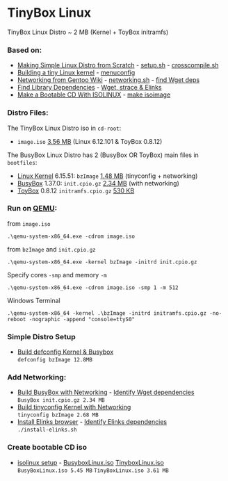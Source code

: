 # TinyBox Linux

TinyBox Linux Distro ~ 2 MB (Kernel + ToyBox initramfs)

### Based on:

* [Making Simple Linux Distro from Scratch](https://www.youtube.com/watch?v=QlzoegSuIzg) - [setup.sh](https://github.com/EN10/TinyBoxLinux/blob/main/setup.sh) - [crosscompile.sh](https://github.com/EN10/TinyBoxLinux/blob/main/CROSS_COMPILE.sh)
* [Building a tiny Linux kernel](https://weeraman.com/building-a-tiny-linux-kernel) - [menuconfig](https://github.com/EN10/TinyBoxLinux/blob/main/tinymenuconfig.md) 
* [Networking from Gentoo Wiki](https://wiki.gentoo.org/wiki/Custom_Initramfs#Networking) - [networking.sh](https://github.com/EN10/TinyBoxLinux/blob/main/networking.sh) - [find Wget deps](https://github.com/EN10/TinyBoxLinux/blob/main/lib/wget/wget-libs.sh)    
* [Find Library Dependencies](https://unix.stackexchange.com/questions/120015/how-to-find-out-the-dynamic-libraries-executables-loads-when-run) - [Wget, strace & Elinks](https://github.com/EN10/TinyBoxLinux/tree/main/lib)  
* [Make a Bootable CD With ISOLINUX](https://wiki.syslinux.org/wiki/index.php?title=ISOLINUX) - [make isoimage](https://github.com/EN10/TinyBoxLinux/blob/main/make-isoimage.md)

### Distro Files:

The TinyBox Linux Distro iso in `cd-root`:  
* `image.iso` [3.56 MB](https://github.com/EN10/TinyBoxLinux/blob/main/cd-root/image.iso)  (Linux 6.12.101 & ToyBox 0.8.12)

The BusyBox Linux Distro has 2 (BusyBox OR ToyBox) main files in `bootfiles`:

* [Linux Kernel](https://www.kernel.org) 6.15.51: `bzImage` [1.48 MB](https://github.com/EN10/TinyBoxLinux/blob/main/bootfiles/bzImage) (tinyconfig + networking)
* [BusyBox](https://busybox.net) 1.37.0: `init.cpio.gz` [2.34 MB](https://github.com/EN10/TinyBoxLinux/blob/main/bootfiles/init.cpio.gz) (with networking)
* [ToyBox](https://landley.net/toybox) 0.8.12 `initramfs.cpio.gz` [530 KB](https://github.com/EN10/TinyBoxLinux/blob/main/bootfiles/initramfs.cpio.gz)


### Run on [QEMU](https://www.qemu.org):
from `image.iso`
```
.\qemu-system-x86_64.exe -cdrom image.iso
```
from `bzImage` and `init.cpio.gz`
```
.\qemu-system-x86_64.exe -kernel bzImage -initrd init.cpio.gz
```
Specify cores `-smp` and memory `-m`
```
.\qemu-system-x86_64.exe -cdrom image.iso -smp 1 -m 512
```
Windows Terminal
```
.\qemu-system-x86_64 -kernel .\bzImage -initrd initramfs.cpio.gz -no-reboot -nographic -append "console=ttyS0"
```
### Simple Distro Setup
* [Build defconfig Kernel & Busybox](https://github.com/EN10/TinyBoxLinux/blob/main/setup.sh)    
`defconfig bzImage 12.8MB`
### Add Networking:
* [Build BusyBox with Networking](https://github.com/EN10/TinyBoxLinux/blob/main/networking.sh) - [Identify Wget dependencies](https://github.com/EN10/TinyBoxLinux/blob/main/lib/wget/wget-libs.sh)    
`BusyBox init.cpio.gz 2.34 MB`
* [Build tinyconfig Kernel with Networking](https://github.com/EN10/TinyBoxLinux/blob/main/tinymenuconfig.md)    
`tinyconfig bzImage 2.68 MB`
* [Install Elinks browser](https://github.com/EN10/TinyBoxLinux/blob/main/bootfiles/install-elinks.sh) - [Identify Elinks dependencies](https://github.com/EN10/TinyBoxLinux/blob/main/lib/elinks/elinks.sh)  
`./install-elinks.sh`
### Create bootable CD iso
* [isolinux setup](https://github.com/EN10/TinyBoxLinux/blob/main/cd-root/isolinux.sh) - [BusyboxLinux.iso](https://github.com/EN10/TinyBoxLinux/blob/main/cd-root/BusyBoxLinux.iso) [TinyboxLinux.iso](https://github.com/EN10/TinyBoxLinux/blob/main/cd-root/TinyBoxLinux.iso)    
`BusyBoxLinux.iso 5.45 MB`    `TinyBoxLinux.iso 3.61 MB`
